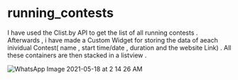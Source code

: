 # running_contests



I have used the Clist.by API to get the list of all running contests . Afterwards , i have made a Custom Widget for storing the data of aeach inividual Contest( name , start time/date , duration and the website Link) . All these containers are then stacked in a listview .


![WhatsApp Image 2021-05-18 at 2 14 26 AM](https://user-images.githubusercontent.com/54278744/118568276-1bd6bc80-b795-11eb-8d48-4827643f22c0.jpeg)
